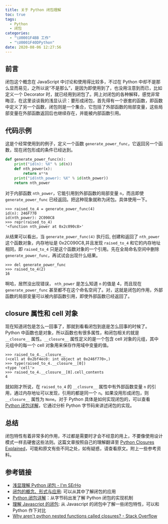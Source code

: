 ```yaml
---
title: 关于 Python 闭包理解
toc: true
tags:
  - Python
  - 闭包
categories:
  - "\U0001F4BB 工作"
  - "\U0001F40DPython"
date: 2020-08-06 12:27:56
---
```

## 前言

闭包这个概念在 JavaScript 中讨论和使用得比较多，不过在 Python 中却不是那么显而易见，之所以说“不是那么”，是因为即使用到了，也没用注意到而已，比如定义一个 Decorator 时，就已经用到闭包了。网上对闭包的各种解释，感觉非常晦涩，在这里谈谈我的浅显认识：要形成闭包，首先得有一个嵌套的函数，即函数中定义了另一个函数，闭包则是一个集合，它包括了外部函数的局部变量，这些局部变量在外部函数返回后也继续存在，并能被内部函数引用。

## 代码示例

这是个经常使用到的例子，定义一个函数 `generate_power_func`，它返回另一个函数，现在闭包形成的条件已经达到。
```python
def generate_power_func(n):
    print("id(n): %X" % id(n))
    def nth_power(x):
        return x**n
    print("id(nth_power): %X" % id(nth_power))
    return nth_power
```

对于内部函数 `nth_power`，它能引用到外部函数的局部变量 `n`，而且即使 `generate_power_func` 已经返回。把这种现象就称为闭包。具体使用一下。
```plain
>>> raised_to_4 = generate_power_func(4)
id(n): 246F770
id(nth_power): 2C090C8
>>> repr(raised_to_4)
'<function nth_power at 0x2c090c8>'
```
从结果可以看出，当 `generate_power_func(4)` 执行后, 创建和返回了 `nth_power` 这个函数对象，内存地址是 0x2C090C8,并且发现 `raised_to_4` 和它的内存地址相同，即 `raised_to_4` 只是这个函数对象的一个引用。先在全局命名空间中删除 `generate_power_func`，再试试会出现什么结果。
```plain
>>> del generate_power_func
>>> raised_to_4(2)
16
```
啊哈，居然没出现错误， `nth_power` 是怎么知道 `n` 的值是 4，而且现在 `generate_power_func` 甚至都不在这个命名空间了。对，这就是闭包的作用，外部函数的局部变量可以被内部函数引用，即使外部函数已经返回了。

## __closure__ 属性和 cell 对象

现在知道闭包是怎么一回事了，那就到看看闭包到底是怎么回事的时候了。Python 中函数也是对象，所以函数也有很多属性，和闭包相关的就是 `__closure__` 属性。`__closure__` 属性定义的是一个包含 cell 对象的元组，其中元组中的每一个 cell 对象用来保存作用域中变量的值。
```plain
>>> raised_to_4.__closure__
(<cell at 0x2bf4ec0: int object at 0x246f770>,)
>>> type(raised_to_4.__closure__[0])
<type 'cell'>
>>> raised_to_4.__closure__[0].cell_contents
4
```
就如刚才所说，在 `raised_to_4` 的 `__closure__` 属性中有外部函数变量 `n` 的引用，通过内存地址可以发现，引用的都是同一个 `n`。如果没用形成闭包，则 `__closure__` 属性为 `None`。对于 Python 具体是如何实现闭包的，可以查看 [Python 闭包详解](http://www.cnblogs.com/ChrisChen3121/p/3208119.html)，它通过分析 Python 字节码来讲述闭包的实现。

## 总结
闭包特性有着非常多的作用，不过都是需要时才会不经意的用上，不要像使用设计模式一样去硬套这些法则。这篇文章按照自己的理解翻译至 [Python Closures Explained](http://www.shutupandship.com/2012/01/python-closures-explained.html)，可能和原文有些不同之处，如有疑惑，请查看原文。附上一些参考资料。

## 参考链接
- [浅显理解 Python 闭包 - I'm SErHo](https://serholiu.com/python-closures)
- [闭包的概念、形式与应用](http://www.ibm.com/developerworks/cn/linux/l-cn-closure/): 可以从其中了解闭包的应用
- [Python 闭包详解](http://www.cnblogs.com/ChrisChen3121/p/3208119.html)：从字节码出发了解 Python 闭包的实现机制
- [理解 Javascript 的闭包](http://coolshell.cn/articles/6731.html): 从 Javascript 的闭包中了解一些闭包特性，可以和 Python 作下对比
- [Why aren't python nested functions called closures? - Stack Overflow](https://stackoverflow.com/questions/4020419/why-arent-python-nested-functions-called-closures)
